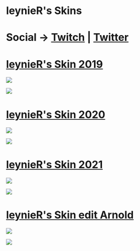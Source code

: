 # leynieR's Skins

# Social -> [Twitch](https://www.twitch.tv/leynier) | [Twitter](https://twitter.com/leyni3R)

# [leynieR's Skin 2019](https://www.mediafire.com/file/hq3et2o9ikea16c/%23-Sama2019Edit.osk/file)

![](https://i.imgur.com/tofS2Wm.jpg)

![](https://i.imgur.com/zv4Px5i.jpg)

# [leynieR's Skin 2020](https://www.mediafire.com/file/nvg9tv2h22a5kt9/-_%252B_%2523leynieR_SKin_2020_%252BMistake%252B.osk/file#leynieR+SKin+2020++Mistake+.osk/file)

![](https://i.imgur.com/bqBuf6c.jpg)

![](https://i.imgur.com/WeU0HGD.jpg)

# [leynieR's Skin 2021](https://www.mediafire.com/file/jfs1epdt4semgxf/-_%252B_%2523leynieR_SKin_2021_%252BMistake%252B.osk/file#leynieR+SKin+2021++Mistake+.osk/file)

![](https://i.imgur.com/BojNCUT.jpg)

![](https://i.imgur.com/pIyQmje.jpg)

# [leynieR's Skin edit Arnold](https://www.mediafire.com/file/6vfyqxyhut5aeyy/-_%2523leynieR_Skin_%25E3%2580%258ESrry_Arnold_XD%25E3%2580%258F%2523_-.osk/file)

![](https://i.imgur.com/j6Z9kOS.jpg)

![](https://i.imgur.com/bGCHwZD.jpg)
